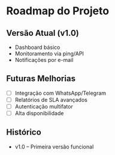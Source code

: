 # Roadmap do Projeto

## Versão Atual (v1.0)
- Dashboard básico
- Monitoramento via ping/API
- Notificações por e-mail

## Futuras Melhorias
- [ ] Integração com WhatsApp/Telegram
- [ ] Relatórios de SLA avançados
- [ ] Autenticação multifator
- [ ] Alta disponibilidade

## Histórico
- v1.0 – Primeira versão funcional

